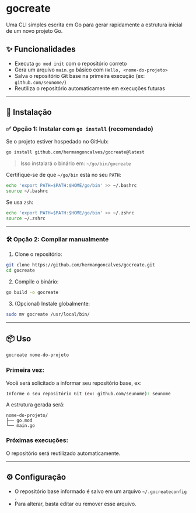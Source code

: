 # gocreate

Uma CLI simples escrita em Go para gerar rapidamente a estrutura inicial de um novo projeto Go.

## ✨ Funcionalidades

- Executa `go mod init` com o repositório correto
- Gera um arquivo `main.go` básico com `Hello, <nome-do-projeto>`
- Salva o repositório Git base na primeira execução (ex: `github.com/seunome/`)
- Reutiliza o repositório automaticamente em execuções futuras

---

## 🚀 Instalação

### ✅ Opção 1: Instalar com `go install` (recomendado)

Se o projeto estiver hospedado no GitHub:

```bash
go install github.com/hermangoncalves/gocreate@latest
```

> Isso instalará o binário em: `~/go/bin/gocreate`

Certifique-se de que `~/go/bin` está no seu `PATH`:

```bash
echo 'export PATH=$PATH:$HOME/go/bin' >> ~/.bashrc
source ~/.bashrc
```

Se usa `zsh`:

```bash
echo 'export PATH=$PATH:$HOME/go/bin' >> ~/.zshrc
source ~/.zshrc
```

---

### 🛠️ Opção 2: Compilar manualmente

1. Clone o repositório:

```bash
git clone https://github.com/hermangoncalves/gocreate.git
cd gocreate
```

2. Compile o binário:

```bash
go build -o gocreate
```

3. (Opcional) Instale globalmente:

```bash
sudo mv gocreate /usr/local/bin/
```

---

## 📦 Uso

```bash
gocreate nome-do-projeto
```

### Primeira vez:

Você será solicitado a informar seu repositório base, ex:

```bash
Informe o seu repositório Git (ex: github.com/seunome): seunome
```

A estrutura gerada será:

```
nome-do-projeto/
├── go.mod
└── main.go
```

### Próximas execuções:

O repositório será reutilizado automaticamente.

---

## ⚙️ Configuração

- O repositório base informado é salvo em um arquivo `~/.gocreateconfig
`.
- Para alterar, basta editar ou remover esse arquivo.
